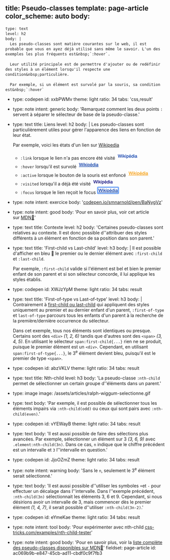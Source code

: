 title: Pseudo-classes
template: page-article
color_scheme: auto
body:
  -
    type: text
    level: h2
    body: |
      Les pseudo-classes sont matière courantes sur le web, il est probable que vous en ayez déjà utilisé sans même le savoir. L'un des exemples les plus fréquents est&nbsp;`:hover`.
      
      Leur utilité principale est de permettre d'ajouter ou de redéfinir des styles à un élément lorsqu'il respecte une condition&nbsp;particulière.
      
      Par exemple, si un élément est survolé par la souris, sa condition est&nbsp;`:hover`
  -
    type: codepen
    id: xxbPWMv
    theme: light
    ratio: 34
    tabs: 'css,result'
  -
    type: note
    intent: generic
    body: 'Remarquez comment les deux points `:` servent à séparer le sélecteur de base de la&nbsp;pseudo-classe.'
  -
    type: text
    title: Liens
    level: h2
    body: |
      Les pseudo-classes sont particulièrement utiles pour gérer l'apparence des&nbsp;liens en fonction de leur&nbsp;état. 
      
      Par exemple, voici les états d'un lien sur&nbsp;[Wikipedia](https://fr.wikipedia.org/wiki/(274301)_Wikip%C3%A9dia) 
      
      - `:link` lorsque le lien n'a pas encore été&nbsp;visité ![](/assets/articles/pseudo-link-1578083525.png)
      - `:hover` lorsqu'il est&nbsp;survolé ![](/assets/articles/pseudo-hover.png)
      - `:active` lorsque le bouton de la souris est&nbsp;enfoncé ![](/assets/articles/pseudo-active.png)
      - `:visited` lorsqu'il a déjà été&nbsp;visité ![](/assets/articles/pseudo-visited.png)
      - `:focus` lorsque le lien reçoit le focus ![](/assets/articles/pseudo-focus.png)
  -
    type: note
    intent: exercice
    body: '[codepen.io/smnarnold/pen/BaNygVz](https://codepen.io/smnarnold/pen/BaNygVz)'
  -
    type: note
    intent: good
    body: 'Pour en savoir plus, voir cet article sur&nbsp;[MDN🦖](https://developer.mozilla.org/fr/docs/Learn/CSS/Styling_text/Mise_en_forme_des_liens)'
  -
    type: text
    title: Contexte
    level: h2
    body: 'Certaines pseudo-classes sont relatives au contexte. Il est donc possible d''attribuer des styles différents à un élément en fonction de sa position dans son&nbsp;parent.'
  -
    type: text
    title: 'First-child vs Last-child'
    level: h3
    body: |
      Il est possible d'afficher en bleu 🔵 le premier ou le dernier élément avec `:first-child` et&nbsp;`:last-child`. 
      
      Par exemple, `:first-child` valide si l'élément est bel et bien le premier enfant de son parent et si son sélecteur concorde, il lui applique les styles&nbsp;établis.
  -
    type: codepen
    id: XWJzYpM
    theme: light
    ratio: 34
    tabs: result
  -
    type: text
    title: 'First-of-type vs Last-of-type'
    level: h3
    body: |
      Contrairement à [first-child ou last-child](#first-child-vs-last-child) qui appliquent des styles uniquement au premier et au dernier enfant d'un parent, `:first-of-type` et `last-of-type` parcours tous les enfants d'un parent à la recherche de la première/dernière occurrence du&nbsp;sélecteur.
      
      Dans cet exemple, tous nos éléments sont identiques ou presque. Certains sont des `<div>` <em>(1, 2, 6)</em> tandis que d'autres sont des `<span>` <em>(3, 4, 5)</em>. En utilisant le sélecteur `span:first-child{...}` rien ne se produit, puisque le premier élément est un `<div>`. Cependant, en utilisant `span:first-of-type{...}`, le 3<sup>e</sup> élément devient bleu, puisqu'il est le premier de type&nbsp;`<span>`.
  -
    type: codepen
    id: abzVKLV
    theme: light
    ratio: 34
    tabs: result
  -
    type: text
    title: Nth-child
    level: h3
    body: 'La pseudo-classe `:nth-child` permet de sélectionner un certain groupe d''éléments dans un&nbsp;parent.'
  -
    type: image
    image: /assets/articles/ralph-wiggum-selectionne.gif
  -
    type: text
    body: 'Par exemple, il est possible de sélectionner tous les éléments impairs via `:nth-child(odd)` ou ceux qui sont pairs avec&nbsp;`:nth-child(even)`.'
  -
    type: codepen
    id: vYEWayB
    theme: light
    ratio: 34
    tabs: result
  -
    type: text
    body: 'Il est aussi possible de faire des sélections plus avancées. Par exemple, sélectionner un élément sur 3 <em>(3, 6, 9)</em> avec `.element:nth-child(3n)`. Dans ce cas, `n` indique que le chiffre précédent est un intervalle et `3` l''intervalle en&nbsp;question.'
  -
    type: codepen
    id: JjoOZmZ
    theme: light
    ratio: 34
    tabs: result
  -
    type: note
    intent: warning
    body: 'Sans le `n`, seulement le 3<sup>e</sup> élément serait&nbsp;sélectionné.'
  -
    type: text
    body: 'Il est aussi possible d''utiliser les symboles `+`et `-` pour effectuer un décalage dans l''intervalle. Dans l''exemple précédent, `:nth-child(3n)` sélectionnait les éléments 3, 6 et 9. Cependant, si nous désirions avoir un intervalle de 3, mais commencer dès le premier élément <em>(1, 4, 7)</em>, il serait possible d''utiliser&nbsp;`:nth-child(3n-2)`.'
  -
    type: codepen
    id: eYmeKae
    theme: light
    ratio: 34
    tabs: result
  -
    type: note
    intent: tool
    body: 'Pour expérimenter avec nth-child [css-tricks.com/examples/nth-child-tester](https://css-tricks.com/examples/nth-child-tester/)'
  -
    type: note
    intent: good
    body: 'Pour en savoir plus, voir la [liste complète des pseudo-classes disponibles sur&nbsp;MDN🦖](https://developer.mozilla.org/fr/docs/Web/CSS/Pseudo-classes#index)'
fieldset: page-article
id: ac069b9b-e847-45cb-ad11-cbdf0c9f7fb3
